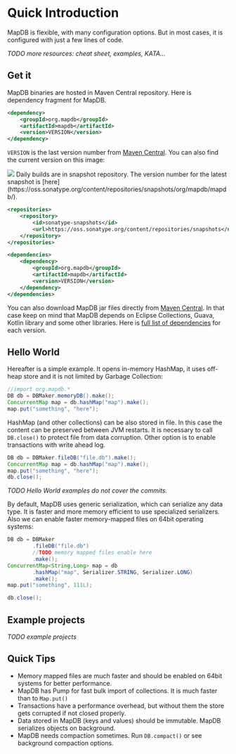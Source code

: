 Quick Introduction
==================

MapDB is flexible, with many configuration options. But in most cases, it is configured with just a few lines of code.

*TODO more resources: cheat sheet, examples, KATA...*

Get it
------

MapDB binaries are hosted in Maven Central repository. Here is dependency fragment for MapDB.

```xml
<dependency>
    <groupId>org.mapdb</groupId>
    <artifactId>mapdb</artifactId>
    <version>VERSION</version>
</dependency>
```

`VERSION` is the last version number from [Maven Central](http://mvnrepository.com/artifact/org.mapdb/mapdb). You can also find the current version on this image:

<img src="https://maven-badges.herokuapp.com/maven-central/org.mapdb/mapdb/badge.svg"/>
Daily builds are in snapshot repository. The version number for the latest snapshot is [here](https://oss.sonatype.org/content/repositories/snapshots/org/mapdb/mapdb/).

```xml
<repositories>
    <repository>
        <id>sonatype-snapshots</id>
        <url>https://oss.sonatype.org/content/repositories/snapshots</url>
    </repository>
</repositories>

<dependencies>
    <dependency>
        <groupId>org.mapdb</groupId>
        <artifactId>mapdb</artifactId>
        <version>VERSION</version>
    </dependency>
</dependencies>
```

You can also download MapDB jar files directly from [Maven Central](<https://search.maven.org/#search%7Cga%7C1%7Ca%3A%22mapdb%22>). In that case keep on mind that MapDB depends on Eclipse Collections, Guava, Kotlin library and some other libraries. Here is [full list of dependencies](<http://mvnrepository.com/artifact/org.mapdb/mapdb>) for each version.

Hello World
-----------

Hereafter is a simple example. It opens in-memory HashMap, it uses off-heap store and it is not limited by Garbage Collection:

<!--- #file#hello_world.java--->
```java
//import org.mapdb.*
DB db = DBMaker.memoryDB().make();
ConcurrentMap map = db.hashMap("map").make();
map.put("something", "here");
```
HashMap (and other collections) can be also stored in file. In this case the content can be preserved between JVM restarts. It is necessary to call `DB.close()` to protect file from data corruption. Other option is to enable transactions with write ahead log.

<!--- #file#hello_world_file.java--->
```java
DB db = DBMaker.fileDB("file.db").make();
ConcurrentMap map = db.hashMap("map").make();
map.put("something", "here");
db.close();
```
*TODO Hello World examples do not cover the commits.*

By default, MapDB uses generic serialization, which can serialize any data type. It is faster and more memory efficient to use specialized serializers. Also we can enable faster memory-mapped files on 64bit operating systems:

<!--- #file#hello_world_serializers.java--->
```java
DB db = DBMaker
        .fileDB("file.db")
        //TODO memory mapped files enable here
        .make();
ConcurrentMap<String,Long> map = db
        .hashMap("map", Serializer.STRING, Serializer.LONG)
        .make();
map.put("something", 111L);

db.close();
```
Example projects
----------------

*TODO example projects*

Quick Tips
----------

-   Memory mapped files are much faster and should be enabled on 64bit systems for better performance.
-   MapDB has Pump for fast bulk import of collections. It is much faster than to `Map.put()`
-   Transactions have a performance overhead, but without them the store gets corrupted if not closed properly.
-   Data stored in MapDB (keys and values) should be immutable. MapDB serializes objects on background.
-   MapDB needs compaction sometimes. Run `DB.compact()` or see background compaction options.

